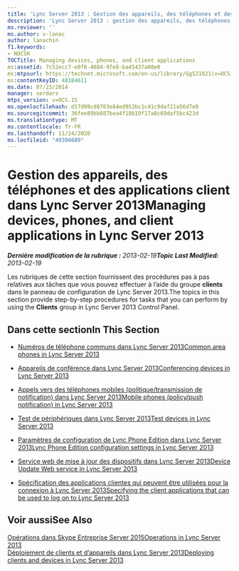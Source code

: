```yaml
---
title: 'Lync Server 2013 : Gestion des appareils, des téléphones et des applications client'
description: 'Lync Server 2013 : gestion des appareils, des téléphones et des applications clientes.'
ms.reviewer: ''
ms.author: v-lanac
author: lanachin
f1.keywords:
- NOCSH
TOCTitle: Managing devices, phones, and client applications
ms:assetid: 7c52ecc7-e0f6-4684-9fe8-ba45437a08e0
ms:mtpsurl: https://technet.microsoft.com/en-us/library/Gg521021(v=OCS.15)
ms:contentKeyID: 48184611
ms.date: 07/23/2014
manager: serdars
mtps_version: v=OCS.15
ms.openlocfilehash: d17d99cd8703e84ed953bc1c41c9daf21a56d7e0
ms.sourcegitcommit: 36fee89bb887bea4f18b19f17a8c69daf5bc423d
ms.translationtype: MT
ms.contentlocale: fr-FR
ms.lasthandoff: 11/24/2020
ms.locfileid: "49394689"
---
```

# <a name="managing-devices-phones-and-client-applications-in-lync-server-2013"></a><span data-ttu-id="f26ca-103">Gestion des appareils, des téléphones et des applications client dans Lync Server 2013</span><span class="sxs-lookup"><span data-stu-id="f26ca-103">Managing devices, phones, and client applications in Lync Server 2013</span></span>

<div data-xmlns="http://www.w3.org/1999/xhtml">

<div class="topic" data-xmlns="http://www.w3.org/1999/xhtml" data-msxsl="urn:schemas-microsoft-com:xslt" data-cs="https://msdn.microsoft.com/">

<div data-asp="https://msdn2.microsoft.com/asp">



</div>

<div id="mainSection">

<div id="mainBody"><span data-ttu-id="f26ca-104">

<span> </span></span><span class="sxs-lookup"><span data-stu-id="f26ca-104">

<span> </span></span></span>

<span data-ttu-id="f26ca-105">_**Dernière modification de la rubrique :** 2013-02-19_</span><span class="sxs-lookup"><span data-stu-id="f26ca-105">_**Topic Last Modified:** 2013-02-19_</span></span>

<span data-ttu-id="f26ca-106">Les rubriques de cette section fournissent des procédures pas à pas relatives aux tâches que vous pouvez effectuer à l’aide du groupe **clients** dans le panneau de configuration de Lync Server 2013.</span><span class="sxs-lookup"><span data-stu-id="f26ca-106">The topics in this section provide step-by-step procedures for tasks that you can perform by using the **Clients** group in Lync Server 2013 Control Panel.</span></span>

<div>

## <a name="in-this-section"></a><span data-ttu-id="f26ca-107">Dans cette section</span><span class="sxs-lookup"><span data-stu-id="f26ca-107">In This Section</span></span>

  - [<span data-ttu-id="f26ca-108">Numéros de téléphone communs dans Lync Server 2013</span><span class="sxs-lookup"><span data-stu-id="f26ca-108">Common area phones in Lync Server 2013</span></span>](lync-server-2013-common-area-phones.md)

  - [<span data-ttu-id="f26ca-109">Appareils de conférence dans Lync Server 2013</span><span class="sxs-lookup"><span data-stu-id="f26ca-109">Conferencing devices in Lync Server 2013</span></span>](lync-server-2013-conferencing-devices.md)

  - [<span data-ttu-id="f26ca-110">Appels vers des téléphones mobiles (politique/transmission de notification) dans Lync Server 2013</span><span class="sxs-lookup"><span data-stu-id="f26ca-110">Mobile phones (policy/push notification) in Lync Server 2013</span></span>](lync-server-2013-mobile-phones-policy-push-notification.md)

  - [<span data-ttu-id="f26ca-111">Test de périphériques dans Lync Server 2013</span><span class="sxs-lookup"><span data-stu-id="f26ca-111">Test devices in Lync Server 2013</span></span>](lync-server-2013-test-devices.md)

  - [<span data-ttu-id="f26ca-112">Paramètres de configuration de Lync Phone Edition dans Lync Server 2013</span><span class="sxs-lookup"><span data-stu-id="f26ca-112">Lync Phone Edition configuration settings in Lync Server 2013</span></span>](lync-server-2013-lync-phone-edition-configuration-settings.md)

  - [<span data-ttu-id="f26ca-113">Service web de mise à jour des dispositifs dans Lync Server 2013</span><span class="sxs-lookup"><span data-stu-id="f26ca-113">Device Update Web service in Lync Server 2013</span></span>](lync-server-2013-device-update-web-service.md)

  - [<span data-ttu-id="f26ca-114">Spécification des applications clientes qui peuvent être utilisées pour la connexion à Lync Server 2013</span><span class="sxs-lookup"><span data-stu-id="f26ca-114">Specifying the client applications that can be used to log on to Lync Server 2013</span></span>](lync-server-2013-specifying-the-client-applications-that-can-be-used-to-log-on-to-lync-server-2013.md)

</div>

<div>

## <a name="see-also"></a><span data-ttu-id="f26ca-115">Voir aussi</span><span class="sxs-lookup"><span data-stu-id="f26ca-115">See Also</span></span>


[<span data-ttu-id="f26ca-116">Opérations dans Skype Entreprise Server 2015</span><span class="sxs-lookup"><span data-stu-id="f26ca-116">Operations in Lync Server 2013</span></span>](lync-server-2013-operations.md)  
[<span data-ttu-id="f26ca-117">Déploiement de clients et d’appareils dans Lync Server 2013</span><span class="sxs-lookup"><span data-stu-id="f26ca-117">Deploying clients and devices in Lync Server 2013</span></span>](lync-server-2013-deploying-clients-and-devices.md)  
  

<span data-ttu-id="f26ca-118"></div>

</div>

<span> </span>

</div>

</div>

</span><span class="sxs-lookup"><span data-stu-id="f26ca-118"></div>

</div>

<span> </span>

</div>

</div>

</span></span></div>

